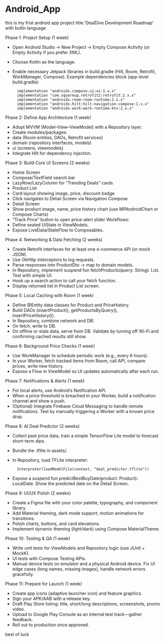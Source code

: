 # Android_App
this is my frist android app project title:'DealDive Development Roadmap' with kotlin language 

Phase 1: Project Setup (1 week)
- Open Android Studio → New Project → Empty Compose Activity (or Empty Activity if you prefer XML).
- Choose Kotlin as the language.
- Enable necessary Jetpack libraries in build.gradle (Hilt, Room, Retrofit, WorkManager, Compose).
Example dependencies block (app-level build.gradle):

        implementation "androidx.compose.ui:ui:1.x.x"
        implementation "com.squareup.retrofit2:retrofit:2.x.x"
        implementation "androidx.room:room-runtime:2.x.x"
        implementation "androidx.hilt:hilt-navigation-compose:1.x.x"
        implementation "androidx.work:work-runtime-ktx:2.x.x"

Phase 2: Define App Architecture (1 week)
- Adopt MVVM (Model–View–ViewModel) with a Repository layer.
- Create modules/packages:
- data (Room entities, DAOs, Retrofit services)
- domain (repository interfaces, models)
- ui (screens, viewmodels)
- Integrate Hilt for dependency injection.

Phase 3: Build Core UI Screens (2 weeks)
- Home Screen
- Compose/TextField search bar
- LazyRow/LazyColumn for “Trending Deals” cards
- Product List
- Card layout showing image, price, discount badge
- Click navigates to Detail Screen via Navigation Compose
- Detail Screen
- Show product image, name, price history chart (use MPAndroidChart or Compose Charts)
- “Track Price” button to open price-alert slider
Workflows:
- Define sealed UiState in ViewModels.
- Expose LiveData/StateFlow to Composables.

Phase 4: Networking & Data Fetching (2 weeks)
- Create Retrofit interfaces for at least one e-commerce API (or mock JSON).
- Use OkHttp interceptors to log requests.
- Parse responses into ProductDto → map to domain models.
- In Repository, implement suspend fun fetchProducts(query: String): List<Product>.
Test with simple UI:
- Hook up a search action to call your fetch function.
- Display returned list in Product List screen.

Phase 5: Local Caching with Room (1 week)
- Define @Entity data classes for Product and PriceHistory.
- Build DAOs (insertProduct(), getProductsByQuery(), insertPriceHistory()).
- In Repository, combine network and DB:
- On fetch, write to DB.
- On offline or stale data, serve from DB.
Validate by turning off Wi-Fi and confirming cached results still show.

Phase 6: Background Price Checks (1 week)
- Use WorkManager to schedule periodic work (e.g., every 6 hours).
- In your Worker, fetch tracked items from Room, call API, compare prices, write new history.
- Expose a Flow in ViewModel so UI updates automatically after each run.

Phase 7: Notifications & Alerts (1 week)
- For local alerts, use Android’s Notification API.
- When a price threshold is breached in your Worker, build a notification channel and show a push.
- (Optional) Integrate Firebase Cloud Messaging to handle remote notifications.
Test by manually triggering a Worker with a known price drop.

Phase 8: AI Deal Predictor (2 weeks)
- Collect past price data, train a simple TensorFlow Lite model to forecast short-term dips.
- Bundle the .tflite in assets/.
- In Repository, load TFLite interpreter:

        Interpreter(loadModelFile(context, "deal_predictor.tflite"))
  
- Expose a suspend fun predictBestBuyDate(product: Product): LocalDate.
Show the predicted date on the Detail Screen.

Phase 9: UI/UX Polish (2 weeks)
- Create a Figma file with your color palette, typography, and component library.
- Add Material theming, dark mode support, motion animations for transitions.
- Polish charts, buttons, and card elevations.
- Implement dynamic theming (light/dark) using Compose MaterialTheme.

Phase 10: Testing & QA (1 week)
- Write unit tests for ViewModels and Repository logic (use JUnit + MockK).
- UI tests with Compose Testing APIs.
- Manual device tests on emulator and a physical Android device.
Fix UI edge cases (long names, missing images), handle network errors gracefully.

Phase 11: Prepare for Launch (1 week)
- Create app icons (adaptive launcher icon) and feature graphics.
- Sign your APK/AAB with a release key.
- Draft Play Store listing: title, short/long descriptions, screenshots, promo video.
- Upload to Google Play Console as an internal test track—gather feedback.
- Roll out to production once approved.

best of luck